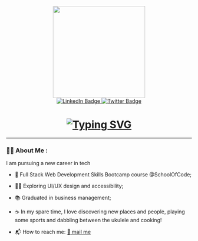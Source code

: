 <div id="header" align="center">
  <img src="https://cdn.dribbble.com/users/59947/screenshots/16487566/media/1cddaf2f18e67d9bf1f94b65bd2b07c8.jpg?compress=1&resize=768x576&vertical=top" width="250"/>
</div>

<div id="badges" align="center">
  <a href="https://www.linkedin.com/in/federica-costantino/">
  <img src="https://img.shields.io/badge/LinkedIn-blue?style=for-the-badge&logo=linkedin&logoColor=white" alt="LinkedIn Badge"/>
  </a>
  <a href="https://twitter.com/ricacostt">
  <img src="https://img.shields.io/badge/Twitter-1DA1F2?style=for-the-badge&logo=twitter&logoColor=white" alt="Twitter Badge"/>
  </a>
</div>

<h1 align="center">
<a href="https://git.io/typing-svg"><img src="https://readme-typing-svg.herokuapp.com?font=Fira+Code&size=30&pause=1000&color=67D7B0&width=435&lines=Hey+there!+I+am+Federica." alt="Typing SVG" /></a>
</h1>



---

### :woman_technologist: About Me :
I am pursuing a new career in tech

- :rocket: Full Stack Web Development Skills Bootcamp course @SchoolOfCode;

- :surfing_woman: Exploring UI/UX design and accessibility;

- :books: Graduated in business management;

- :coffee: In my spare time, I love discovering new places and people, playing some sports and dabbling between the ukulele and cooking!
- :mailbox_with_mail:	How to reach me:
<a href="mailto:ricacostt@gmail.com"> :email: mail me </a>



<!---
ricacostt/ricacostt is a ✨ special ✨ repository because its `README.md` (this file) appears on your GitHub profile.
You can click the Preview link to take a look at your changes.
--->
